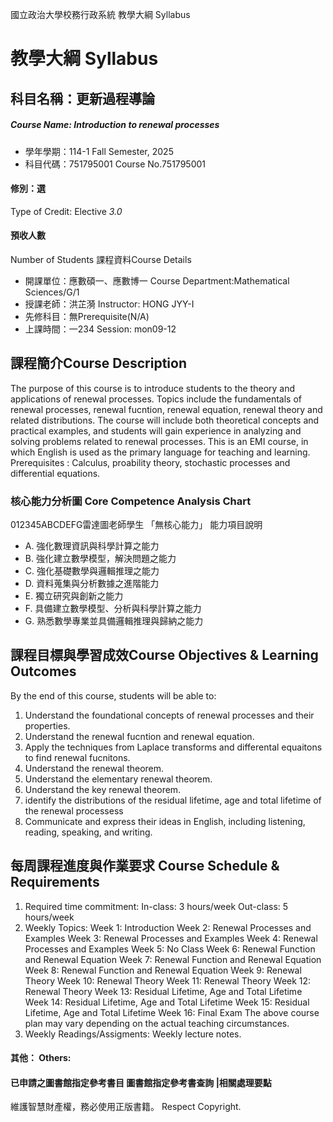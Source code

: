 國立政治大學校務行政系統 教學大綱 Syllabus
# 教學大綱 Syllabus
##  科目名稱：更新過程導論
#####  Course Name: Introduction to renewal processes
  * 學年學期：114-1 Fall Semester, 2025 
  * 科目代碼：751795001 Course No.751795001
#### 修別：選
Type of Credit: Elective 
_3.0_
#### 預收人數
Number of Students
課程資料Course Details
  * 開課單位：應數碩一、應數博一 Course Department:Mathematical Sciences/G/1 
  * 授課老師：洪芷漪 Instructor: HONG JYY-I 
  * 先修科目：無Prerequisite(N/A)
  * 上課時間：一234 Session: mon09-12
##  課程簡介Course Description
The purpose of this course is to introduce students to the theory and applications of renewal processes. Topics include the fundamentals of renewal processes, renewal fucntion, renewal equation, renewal theory and related distributions. The course will include both theoretical concepts and practical examples, and students will gain experience in analyzing and solving problems related to renewal processes.
This is an EMI course, in which English is used as the primary language for teaching and learning.
Prerequisites : Calculus, proability theory, stochastic processes and differential equations.
###  核心能力分析圖 Core Competence Analysis Chart
012345ABCDEFG雷達圖老師學生
「無核心能力」 
能力項目說明
  * A. 強化數理資訊與科學計算之能力
  * B. 強化建立數學模型，解決問題之能力
  * C. 強化基礎數學與邏輯推理之能力
  * D. 資料蒐集與分析數據之進階能力
  * E. 獨立研究與創新之能力
  * F. 具備建立數學模型、分析與科學計算之能力
  * G. 熟悉數學專業並具備邏輯推理與歸納之能力
##  課程目標與學習成效Course Objectives & Learning Outcomes 
By the end of this course, students will be able to:
  1. Understand the foundational concepts of renewal processes and their properties.
  2. Understand the renewal fucntion and renewal equation.
  3. Apply the techniques from Laplace transforms and differental equaitons to find renewal fucnitons.
  4. Understand the renewal theorem.
  5. Understand the elementary renewal theorem.
  6. Understand the key renewal theorem.
  7. identify the distributions of the residual lifetime, age and total lifetime of the renewal processess
  8. Communicate and express their ideas in English, including listening, reading, speaking, and writing.
##  每周課程進度與作業要求 Course Schedule & Requirements
1. Required time commitment:
In-class: 3 hours/week
Out-class: 5 hours/week
2. Weekly Topics:
Week 1: Introduction
Week 2: Renewal Processes and Examples
Week 3: Renewal Processes and Examples
Week 4: Renewal Processes and Examples
Week 5: No Class
Week 6: Renewal Function and Renewal Equation
Week 7: Renewal Function and Renewal Equation
Week 8: Renewal Function and Renewal Equation
Week 9: Renewal Theory
Week 10: Renewal Theory
Week 11: Renewal Theory
Week 12: Renewal Theory
Week 13: Residual Lifetime, Age and Total Lifetime
Week 14: Residual Lifetime, Age and Total Lifetime
Week 15: Residual Lifetime, Age and Total Lifetime
Week 16: Final Exam
The above course plan may vary depending on the actual teaching circumstances.
3. Weekly Readings/Assigments: Weekly lecture notes.
####  其他： Others:
####  已申請之圖書館指定參考書目  圖書館指定參考書查詢 |相關處理要點
維護智慧財產權，務必使用正版書籍。 Respect Copyright.